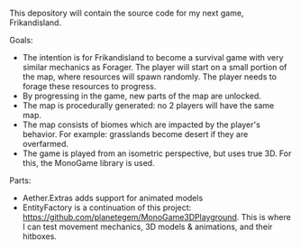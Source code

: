 This depository will contain the source code for my next game, Frikandisland.

Goals:
- The intention is for Frikandisland to become a survival game with very similar mechanics as Forager. The player will start on a small portion of the map, where resources will spawn randomly. The player needs to forage these resources to progress.
- By progressing in the game, new parts of the map are unlocked. 
- The map is procedurally generated: no 2 players will have the same map.
- The map consists of biomes which are impacted by the player's behavior. For example: grasslands become desert if they are overfarmed.
- The game is played from an isometric perspective, but uses true 3D. For this, the MonoGame library is used.


Parts:
- Aether.Extras adds support for animated models
- EntityFactory is a continuation of this project: https://github.com/planetegem/MonoGame3DPlayground. This is where I can test movement mechanics, 3D models & animations, and their hitboxes.

